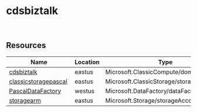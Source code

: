 # cdsbiztalk 
 
## Resources


| Name | Location | Type |
| --- | --- | --- |
| [cdsbiztalk](cdsbiztalk--333734667.md)  | eastus  | Microsoft.ClassicCompute/domainNames  |
| [classicstoragepascal](classicstoragepascal--326556808.md)  | eastus  | Microsoft.ClassicStorage/storageAccounts  |
| [PascalDataFactory](PascalDataFactory-1254535724.md)  | westus  | Microsoft.DataFactory/dataFactories  |
| [storagearm](storagearm--1722233118.md)  | eastus  | Microsoft.Storage/storageAccounts  |



